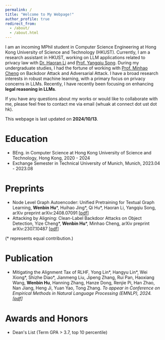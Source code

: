 ```yaml
---
permalink: /
title: "Welcome to My Webpage!"
author_profile: true
redirect_from: 
  - /about/
  - /about.html
--- 
```

I am an incoming MPhil student in Computer Science Engineering at Hong Kong University of Science and Technology (HKUST). 
Currently, I am a research assistant in HKUST, working on LLM applications related to privacy law 
with [Dr. Haoran Li](https://hlibt.student.ust.hk/) and [Prof. Yangqiu Song](https://www.cse.ust.hk/~yqsong/). 
During my undergraduate studies, I had the fortune of working with [Prof. Minhao Cheng](https://cmhcbb.github.io/) 
on Backdoor Attack and Adversarial Attack. I have a broad research interests in robust machine learning, 
with a primary focus on privacy concerns in LLMs. Recently, I have recently been focusing on enhancing **legal reasoning in LLMs**.

If you have any questions about my works or would like to collaborate with me, please feel free to contact me via email (whuak at connect dot ust dot hk).

This webpage is last updated on **2024/10/13**.

Education
======
- BEng. in Computer Science at Hong Kong University of Science and Technology, Hong Kong, 2020 - 2024
- Exchange Semester in Technical University of Munich, Munich, 2023.04 - 2023.08

Preprints
======
- Node Level Graph Autoencoder: Unified Pretraining for Textual Graph Learning, **Wenbin Hu**\*, Huihao Jing\*,
 Qi Hu\*, Haoran Li, Yangqiu Song, arXiv preprint arXiv:2408.07091 [[pdf](https://arxiv.org/abs/2408.07091)]  
- Attacking by Aligning: Clean-Label Backdoor Attacks on Object Detection, Yize Cheng\*, **Wenbin Hu**\*,
Minhao Cheng, arXiv preprint arXiv:2307.10487 [[pdf](https://arxiv.org/abs/2307.10487)]  

(* represents equal contribution.)  

Publication
======
- Mitigating the Alignment Tax of RLHF, Yong Lin\*, Hangyu Lin\*, Wei Xiong\*, Shizhe Diao\*, Jianmeng Liu,
Jipeng Zhang, Rui Pan, Haoxiang Wang, **Wenbin Hu**, Hanning Zhang, Hanze Dong, Renjie Pi, Han Zhao,
Nan Jiang, Heng Ji, Yuan Yao, Tong Zhang. *To appear in Conference on Empirical Methods in Natural Language Processing (EMNLP), 2024. [[pdf](https://arxiv.org/abs/2309.06256)]*


Awards and Honors
======
- Dean's List (Term GPA > 3.7, top 10 percentile)